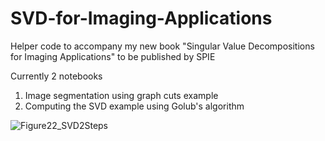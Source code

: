 # SVD-for-Imaging-Applications
Helper code to accompany my new book "Singular Value Decompositions for Imaging Applications" to be published by SPIE

Currently 2 notebooks
1. Image segmentation using graph cuts example
2. Computing the SVD example using Golub's algorithm

![Figure22_SVD2Steps](https://user-images.githubusercontent.com/5798711/107868712-57cb5000-6e3b-11eb-8a05-42d773421185.png)

